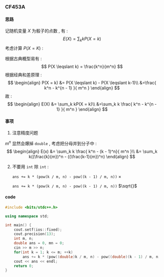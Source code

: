 ### CF453A

#### 思路

记随机变量 $X$ 为骰子的点数 , 有 :   
$$
E(X) = \sum_k kP(X = k)
$$
考虑计算 $P(X = K)$ :  

根据古典概型易有 : 
$$
P(X \leqslant k) = \frac{k^n}{m^n}
$$
根据经典和差原理 :   
$$
\begin{align}
P(X = k) &= P(X \leqslant k) - P(X \leqslant k-1)\\
&=\frac{ k^n - k^{n - 1} }{ m^n }
\end{align}
$$
故 :   
$$
\begin{align}
E(X) &= \sum_k kP(X = k)\\
&=\sum_k k \frac{ k^n - k^{n - 1} }{ m^n }
\end{align}
$$

#### 事项

1. 注意精度问题

$m^n$ 显然会爆掉 `double` , 考虑把分母并到分子中 : 
$$
\begin{align}
E(x) &= \sum_k k \frac{ k^n - (k - 1)^n}{ m^n }\\
&= \sum_k k((\frac{k}{m})^n - ((\frac{k-1}{m})^n)
\end{align}
$$

2. 不要用 `int` 除 `int` : 

    `ans += k * (pow(k / m, n) - pow((k - 1) / m, n))`  $\times$

    `ans += k * (pow(k / m, n) - pow((k - 1) / m, n))`  $\sqrt{}$

#### code

```cpp
#include <bits/stdc++.h>

using namespace std;

int main() {
	cout.setf(ios::fixed);
	cout.precision(13);
	int m, n;
	double ans = 0, mn = 0;
	cin >> m >> n;
	for(int k = 1; k <= m; ++k)
		ans += k * (pow((double)k / m, n) - pow((double)(k - 1) / m, n));
	cout << ans << endl;
	return 0;
}
```

